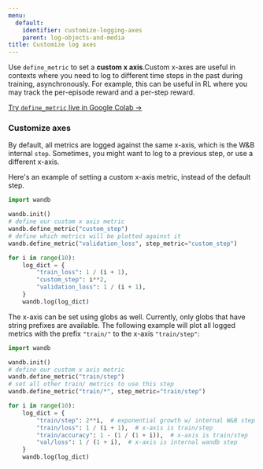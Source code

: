 ```yaml
---
menu:
  default:
    identifier: customize-logging-axes
    parent: log-objects-and-media
title: Customize log axes
---
```


Use `define_metric` to set a **custom x axis**.Custom x-axes are useful in contexts where you need to log to different time steps in the past during training, asynchronously. For example, this can be useful in RL where you may track the per-episode reward and a per-step reward.

[Try `define_metric` live in Google Colab →](http://wandb.me/define-metric-colab)

### Customize axes

By default, all metrics are logged against the same x-axis, which is the W&B internal `step`. Sometimes, you might want to log to a previous step, or use a different x-axis.

Here's an example of setting a custom x-axis metric, instead of the default step.

```python
import wandb

wandb.init()
# define our custom x axis metric
wandb.define_metric("custom_step")
# define which metrics will be plotted against it
wandb.define_metric("validation_loss", step_metric="custom_step")

for i in range(10):
    log_dict = {
        "train_loss": 1 / (i + 1),
        "custom_step": i**2,
        "validation_loss": 1 / (i + 1),
    }
    wandb.log(log_dict)
```

The x-axis can be set using globs as well. Currently, only globs that have string prefixes are available. The following example will plot all logged metrics with the prefix `"train/"` to the x-axis `"train/step"`:

```python
import wandb

wandb.init()
# define our custom x axis metric
wandb.define_metric("train/step")
# set all other train/ metrics to use this step
wandb.define_metric("train/*", step_metric="train/step")

for i in range(10):
    log_dict = {
        "train/step": 2**i,  # exponential growth w/ internal W&B step
        "train/loss": 1 / (i + 1),  # x-axis is train/step
        "train/accuracy": 1 - (1 / (1 + i)),  # x-axis is train/step
        "val/loss": 1 / (1 + i),  # x-axis is internal wandb step
    }
    wandb.log(log_dict)
```